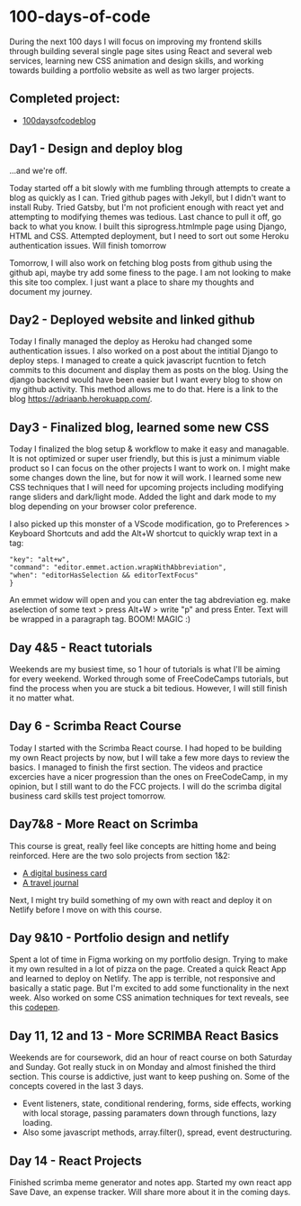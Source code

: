 # 100-days-of-code
During the next 100 days I will focus on improving my frontend skills through building several single page sites using React and several web services, learning new CSS animation and design skills, and working towards building a portfolio website as well as two larger projects.

## Completed project:
- [100daysofcodeblog](https://adriaanb.herokuapp.com/)


## Day1 - Design and deploy blog

...and we're off.

Today started off a bit slowly with me fumbling through attempts to create a blog as quickly as I can. Tried github pages with Jekyll, but I didn't want to install Ruby. Tried Gatsby, but I'm not proficient enough with react yet and attempting to modifying themes was tedious. Last chance to pull it off, go back to what you know. I built this siprogress.htmlmple page using Django, HTML and CSS. Attempted deployment, but I need to sort out some Heroku authentication issues. Will finish tomorrow

Tomorrow, I will also work on fetching blog posts from github using the github api, maybe try add some finess to the page. I am not looking to make this site too complex. I just want a place to share my thoughts and document my journey.

## Day2 - Deployed website and linked github

Today I finally managed the deploy as Heroku had changed some authentication issues. I also worked on a post about the intitial Django to deploy steps. I managed to create a quick javascript fucntion to fetch commits to this document and display them as posts on the blog. Using the django backend would have been easier but I want every blog to show on my github activity. This method allows me to do that. Here is a link to the blog https://adriaanb.herokuapp.com/.

## Day3 - Finalized blog, learned some new CSS

Today I finalized the blog setup & workflow to make it easy and managable. It is not optimized or super user friendly, but this is just a minimum viable product so I can focus on the other projects I want to work on. I might make some changes down the line, but for now it will work. I learned some new CSS techniques that I will need for upcoming projects including modifying range sliders and dark/light mode. Added the light and dark mode to my blog depending on your browser color preference.

I also picked up this monster of a VScode modification, go to Preferences > Keyboard Shortcuts and add the Alt+W shortcut to quickly wrap text in a tag:

```{
"key": "alt+w",
"command": "editor.emmet.action.wrapWithAbbreviation",
"when": "editorHasSelection && editorTextFocus"
}
```

An emmet widow will open and you can enter the tag abdreviation eg. make aselection of some text > press Alt+W > write "p" and press Enter. Text will be wrapped in a paragraph tag. BOOM! MAGIC :)

## Day 4&5 - React tutorials

Weekends are my busiest time, so 1 hour of tutorials is what I'll be aiming for every weekend. Worked through some of FreeCodeCamps tutorials, but find the process when you are stuck a bit tedious. However, I will still finish it no matter what.

## Day 6 - Scrimba React Course
Today I started with the Scrimba React course. I had hoped to be building my own React projects by now, but I will take a few more days to review the basics. I managed to finish the first section. The videos and practice excercies have a nicer progression than the ones on FreeCodeCamp, in my opinion, but I still want to do the FCC projects. I will do the scrimba digital business card skills test project tomorrow.

## Day7&8 - More React on Scrimba

This course is great, really feel like concepts are hitting home and being reinforced. Here are the two solo projects from section 1&2:

- [A digital business card](https://scrimba.com/scrim/c9zWGpCZ)
- [A travel journal](https://scrimba.com/scrim/cod0944519b723483f05f0e04)


Next, I might try build something of my own with react and deploy it on Netlify before I move on with this course.

## Day 9&10 - Portfolio design and netlify

Spent a lot of time in Figma working on my portfolio design. Trying to make it my own resulted in a lot of pizza on the page. Created a quick React App and learned to deploy on Netlify. The app is terrible, not responsive and basically a static page. But I'm excited to add some functionality in the next week. Also worked on some CSS animation techniques for text reveals, see this [codepen](https://codepen.io/abmakes/pen/bGLRrjG).

## Day 11, 12 and 13 - More SCRIMBA React Basics

Weekends are for coursework, did an hour of react course on both Saturday and Sunday. Got really stuck in on Monday and almost finished the third section. This course is addictive, just want to keep pushing on. Some of the concepts covered in the last 3 days.

 - Event listeners, state, conditional rendering, forms, side effects, working with local storage, passing paramaters down through functions, lazy loading.
 - Also some javascript methods, array.filter(), spread, event destructuring.

## Day 14 - React Projects

Finished scrimba meme generator and notes app. Started my own react app Save Dave, an expense tracker. Will share more about it in the coming days.
